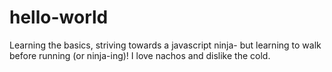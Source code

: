 # hello-world
Learning the basics,
striving towards a javascript ninja- but learning to walk before running (or ninja-ing)! I love nachos and dislike the cold.
